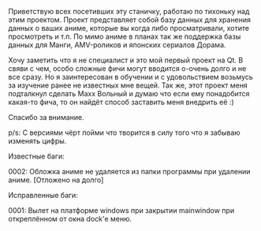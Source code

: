 Приветствую всех посетивших эту станичку, работаю по тихоньку над этим проектом.
Проект представляет собой базу данных для хранения данных о ваших аниме, которые
вы когда либо просматривали, хотите просмотреть и т.п.
По мимо аниме в планах так же поддержка базы данных для Манги, AMV-роликов и
японских сериалов Дорама.

Хочу заметить что я не специалист и это мой первый проект на Qt.
В свяви с чем, особо сложные фичи могут вводится о-очень долго и не все сразу.
Но я заинтересован в обучении и с удовольствием возьмусь за изучение ранее
не известных мне вещей.
Так же, этот проект меня подталкнул сделать Maxx Вольный и думаю что если
ему понадобится какая-то фича, то он найдёт способ заставить меня внедрить её :)

Спасибо за внимание.

p/s: С версиями чёрт пойми что творится в силу того что я забываю изменять цифры.


Известные баги:

0002: Обложка аниме не удаляется из папки программы при удалении аниме. [Отложено на долго]

Исправленные баги:

0001: Вылет на платформе windows при закрытии mainwindow при откреплённом от окна dock'е меню.
